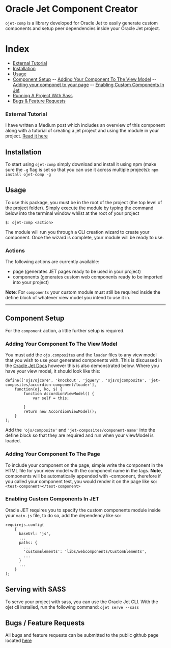 # Oracle Jet Component Creator

```ojet-comp``` is a library developed for Oracle Jet to easily generate custom components and setup peer dependencies inside your Oracle Jet project.

# Index
- [External Tutorial](#external-tutorial)
- [Installation](#installation)
- [Usage](#usage)
- [Component Setup](#component-setup)
-- [Adding Your Component To The View Model](#adding-your-component-to-the-view-model)
-- [Adding your componet to your page](#adding-your-component-to-the-page)
-- [Enabling Custom Components In Jet](#enabling-custom-components-in-jet)
- [Running A Project With Sass](#serving-with-sass)
- [Bugs & Feature Requests](#bugs-/-feature-requests)

### External Tutorial
I have written a Medium post which includes an overview of this component along with a tutorial of creating a jet project and using the module in your project. [Read it here](https://medium.com/@speedatw/generating-composite-components-in-oracle-jet-b2f2a432fc55)

## Installation
To start using ```ojet-comp``` simply download and install it using npm (make sure the ```-g``` flag is set so that you can use it across multiple projects):
```npm install ojet-comp -g```


## Usage
To use this package, you must be in the root of the project (the top level of the project folder). Simply execute the module by typing the command below into the terminal window whilst at the root of your project

```$: ojet-comp <action>```

The module will run you through a CLI creation wizard to create your component. Once the wizard is complete, your module will be ready to use.

### Actions
The following actions are currently available:
- page (generates JET pages ready to be used in your project)
- components (generates custom web components ready to be imported into your project) 

**Note**: For ```components``` your custom module must still be required inside the define block of whatever view model you intend to use it in.

---

## Component Setup
For the ```component``` action, a little further setup is required.

### Adding Your Component To The View Model

You must add the ```ojs.composites``` and the ```loader``` files to any view model that you wish to use your generated components with. This is discussed in the [Oracle Jet Docs](https://docs.oracle.com/middleware/jet320/jet/developer/GUID-18F9F429-1A80-4A9F-9B78-09428EFD2530.htm) however this is also demonstrated below. Where you have your view model, it should look like this:

```
define(['ojs/ojcore', 'knockout', 'jquery', 'ojs/ojcomposite', 'jet-composites/accordion-component/loader'],
    function(oj, ko, $) {
        function AccordionViewModel() {
            var self = this;

        }
        return new AccordionViewModel();
    }
);
```

Add the ```'ojs/composite'``` and ```'jet-composites/component-name'``` into the define block so that they are required and run when your viewModel is loaded.

### Adding Your Component To The Page

To include your component on the page, simple write the component in the HTML file for your view model with the component name in the tags. **Note**, components will be automatically appended with -component, therefore if you called your component test, you would render it on the page like so:
```<test-component></test-component>```

### Enabling Custom Components In JET
Oracle JET requires you to specify the custom components module inside your ```main.js``` file, to do so, add the dependency like so:
```
requirejs.config(
    {
      baseUrl: 'js',
      ...
      paths: {
        ...
        'customElements': 'libs/webcomponents/CustomElements',
        ...
      }
      ...
    }
);
```

## Serving with SASS
To serve your project with sass, you can use the Oracle Jet CLI. With the ojet cli installed, run the following command:
```ojet serve --sass```

## Bugs / Feature Requests
All bugs and feature requests can be submitted to the public github page located [here](https://github.com/alexwileyy/ojet-comp)
